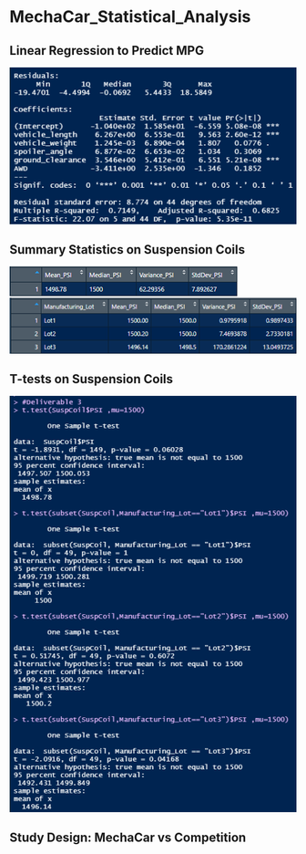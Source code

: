 # MechaCar_Statistical_Analysis

## Linear Regression to Predict MPG
![Descriptive Statistics for MPG Modeling](/Images/RegressionSummary.png)


## Summary Statistics on Suspension Coils
![Mean, Median, Variance, and Standard Deviation for All PSI Values](/Images/DescriptivePSI.png)
![Mean, Median, Variance, and Standard Deviation for PSI Values by Lot](/Images/PSIByLot.png)

## T-tests on Suspension Coils
![T-test Results for Each Lot](/Images/TTest.png)

## Study Design: MechaCar vs Competition
